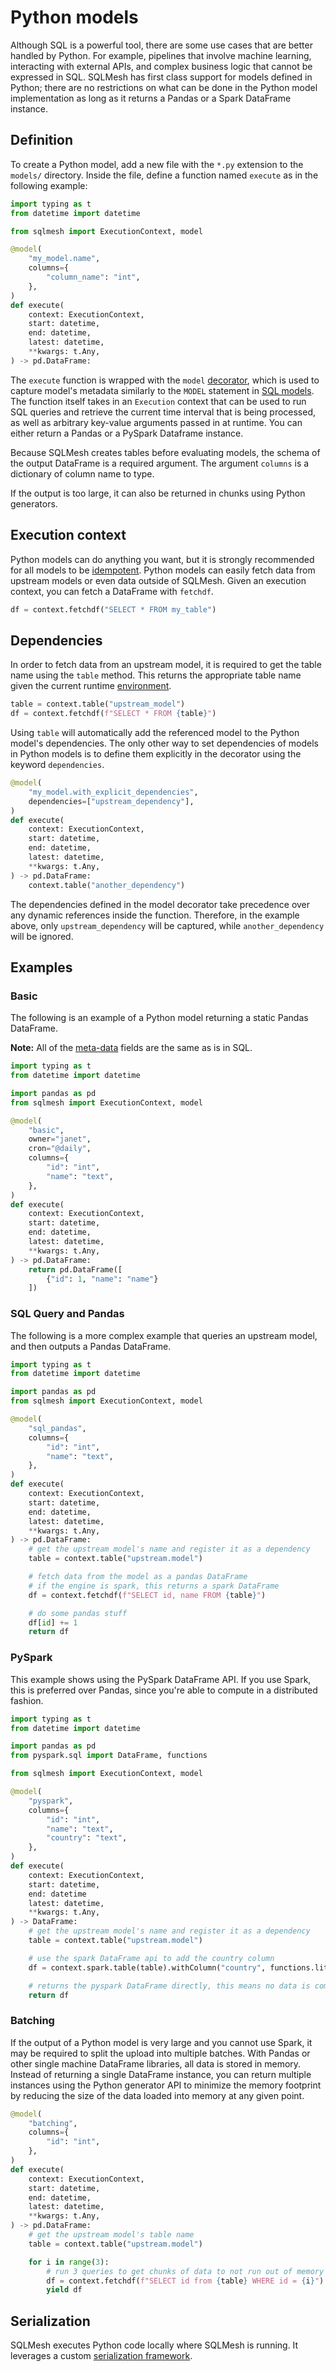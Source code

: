 # Python models

Although SQL is a powerful tool, there are some use cases that are better handled by Python. For example, pipelines that involve machine learning, interacting with external APIs, and complex business logic that cannot be expressed in SQL. SQLMesh has first class support for models defined in Python; there are no restrictions on what can be done in the Python model implementation as long as it returns a Pandas or a Spark DataFrame instance.

## Definition

To create a Python model, add a new file with the `*.py` extension to the `models/` directory. Inside the file, define a function named `execute` as in the following example:

```python linenums="1"
import typing as t
from datetime import datetime

from sqlmesh import ExecutionContext, model

@model(
    "my_model.name",
    columns={
        "column_name": "int",
    },
)
def execute(
    context: ExecutionContext,
    start: datetime,
    end: datetime,
    latest: datetime,
    **kwargs: t.Any,
) -> pd.DataFrame:
```

The `execute` function is wrapped with the `model` [decorator](https://wiki.python.org/moin/PythonDecorators), which is used to capture model's metadata similarly to the `MODEL` statement in [SQL models](#sql_models.md). The function itself takes in an `Execution` context that can be used to run SQL queries and retrieve the current time interval that is being processed, as well as arbitrary key-value arguments passed in at runtime. You can either return a Pandas or a PySpark Dataframe instance.

Because SQLMesh creates tables before evaluating models, the schema of the output DataFrame is a required argument. The argument `columns` is a dictionary of column name to type.

If the output is too large, it can also be returned in chunks using Python generators.

## Execution context
Python models can do anything you want, but it is strongly recommended for all models to be [idempotent](../../glossary/#idempotency). Python models can easily fetch data from upstream models or even data outside of SQLMesh. Given an execution context, you can fetch a DataFrame with `fetchdf`.

```python linenums="1"
df = context.fetchdf("SELECT * FROM my_table")
```

## Dependencies
In order to fetch data from an upstream model, it is required to get the table name using the `table` method. This returns the appropriate table name given the current runtime [environment](../../environments).

```python linenums="1"
table = context.table("upstream_model")
df = context.fetchdf(f"SELECT * FROM {table}")
```

Using `table` will automatically add the referenced model to the Python model's dependencies. The only other way to set dependencies of models in Python models is to define them explicitly in the decorator using the keyword `dependencies`.

```python linenums="1"
@model(
    "my_model.with_explicit_dependencies",
    dependencies=["upstream_dependency"],
)
def execute(
    context: ExecutionContext,
    start: datetime,
    end: datetime,
    latest: datetime,
    **kwargs: t.Any,
) -> pd.DataFrame:
    context.table("another_dependency")
```

The dependencies defined in the model decorator take precedence over any dynamic references inside the function. Therefore, in the example above, only `upstream_dependency` will be captured, while `another_dependency` will be ignored.

## Examples
### Basic
The following is an example of a Python model returning a static Pandas DataFrame. 

**Note:** All of the [meta-data](../overview#properties) fields are the same as is in SQL.

```python linenums="1"
import typing as t
from datetime import datetime

import pandas as pd
from sqlmesh import ExecutionContext, model

@model(
    "basic",
    owner="janet",
    cron="@daily",
    columns={
        "id": "int",
        "name": "text",
    },
)
def execute(
    context: ExecutionContext,
    start: datetime,
    end: datetime,
    latest: datetime,
    **kwargs: t.Any,
) -> pd.DataFrame:
    return pd.DataFrame([
        {"id": 1, "name": "name"}
    ])
```

### SQL Query and Pandas
The following is a more complex example that queries an upstream model, and then outputs a Pandas DataFrame.

```python linenums="1"
import typing as t
from datetime import datetime

import pandas as pd
from sqlmesh import ExecutionContext, model

@model(
    "sql_pandas",
    columns={
        "id": "int",
        "name": "text",
    },
)
def execute(
    context: ExecutionContext,
    start: datetime,
    end: datetime,
    latest: datetime,
    **kwargs: t.Any,
) -> pd.DataFrame:
    # get the upstream model's name and register it as a dependency
    table = context.table("upstream.model")

    # fetch data from the model as a pandas DataFrame
    # if the engine is spark, this returns a spark DataFrame
    df = context.fetchdf(f"SELECT id, name FROM {table}")

    # do some pandas stuff
    df[id] += 1
    return df
```

### PySpark
This example shows using the PySpark DataFrame API. If you use Spark, this is preferred over Pandas, since you're able to compute in a distributed fashion.

```python linenums="1"
import typing as t
from datetime import datetime

import pandas as pd
from pyspark.sql import DataFrame, functions

from sqlmesh import ExecutionContext, model

@model(
    "pyspark",
    columns={
        "id": "int",
        "name": "text",
        "country": "text",
    },
)
def execute(
    context: ExecutionContext,
    start: datetime,
    end: datetime
    latest: datetime,
    **kwargs: t.Any,
) -> DataFrame:
    # get the upstream model's name and register it as a dependency
    table = context.table("upstream.model")

    # use the spark DataFrame api to add the country column
    df = context.spark.table(table).withColumn("country", functions.lit("USA"))

    # returns the pyspark DataFrame directly, this means no data is computed locally
    return df
```

### Batching
If the output of a Python model is very large and you cannot use Spark, it may be required to split the upload into multiple batches. With Pandas or other single machine DataFrame libraries, all data is stored in memory. Instead of returning a single DataFrame instance, you can return multiple instances using the Python generator API to minimize the memory footprint by reducing the size of the data loaded into memory at any given point.

```python linenums="1"
@model(
    "batching",
    columns={
        "id": "int",
    },
)
def execute(
    context: ExecutionContext,
    start: datetime,
    end: datetime,
    latest: datetime,
    **kwargs: t.Any,
) -> pd.DataFrame:
    # get the upstream model's table name
    table = context.table("upstream.model")

    for i in range(3):
        # run 3 queries to get chunks of data to not run out of memory
        df = context.fetchdf(f"SELECT id from {table} WHERE id = {i}")
        yield df
```

## Serialization
SQLMesh executes Python code locally where SQLMesh is running. It leverages a custom [serialization framework](../../architecture/serialization).
